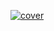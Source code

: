 [![cover](https://user-images.githubusercontent.com/57977673/224506375-8013307c-86cd-42ac-9ddb-517cd2b28867.jpg)](https://weeb.pages.dev/)